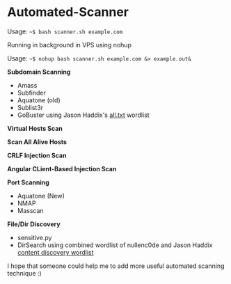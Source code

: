 # Automated-Scanner

Usage: `~$ bash scanner.sh example.com`

Running in background in VPS using nohup

Usage: `~$ nohup bash scanner.sh example.com &> example.out&`

**Subdomain Scanning**
* Amass
* Subfinder
* Aquatone (old)
* Sublist3r
* GoBuster using Jason Haddix's [all.txt](https://gist.githubusercontent.com/jhaddix/86a06c5dc309d08580a018c66354a056/raw/96f4e51d96b2203f19f6381c8c545b278eaa0837/all.txt) wordlist

**Virtual Hosts Scan**

**Scan All Alive Hosts**

**CRLF Injection Scan**

**Angular CLient-Based Injection Scan**

**Port Scanning**
* Aquatone (New)
* NMAP
* Masscan

**File/Dir Discovery**
* sensitive.py
* DirSearch using combined wordlist of nullenc0de and Jason Haddix [content discovery wordlist](https://mega.nz/#!Pgom0azQ!ZK9m085CpimYHp5Z9adqL9oFSIG3PGoTGj0kdxclgME)

I hope that someone could help me to add more useful automated scanning technique :)

